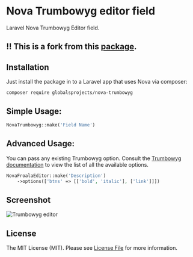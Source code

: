 # Nova Trumbowyg editor field
Laravel Nova Trumbowyg Editor field.

## 	:bangbang: This is a fork from this [package](https://github.com/alfonsobries/nova-trumbowyg).

## Installation

Just install the package in to a Laravel app that uses Nova via composer:

```
composer require globalsprojects/nova-trumbowyg
```


## Simple Usage:
```php
NovaTrumbowyg::make('Field Name')
```

## Advanced Usage:
You can pass any existing Trumbowyg option. Consult the [Trumbowyg documentation](https://alex-d.github.io/Trumbowyg/documentation/#basic-options) to view the list of all the available options.

```php
NovaFroalaEditor::make('Description')
    ->options(['btns' => [['bold', 'italic'], ['link']]])
```

## Screenshot
![Trumbowyg editor](./docs/sh1.png)

## License
The MIT License (MIT). Please see [License File](LICENSE) for more information.
